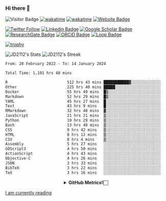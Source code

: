 ### Hi there 👋
![Visitor Badge](https://visitor-badge.laobi.icu/badge?page_id=JD2112.JD2112)
[![wakatime](https://github.com/JD2112/JD2112/actions/workflows/waka-readme.yml/badge.svg)](https://github.com/JD2112/JD2112/actions/workflows/waka-readme.yml)
[![wakatime](https://wakatime.com/badge/user/fe95275f-909a-4147-a45d-624981173898.svg)](https://wakatime.com/@fe95275f-909a-4147-a45d-624981173898)
[![Website Badge](https://img.shields.io/badge/website-informational?style=flat-square)](http://jyotirmoydas.netlify.app)

[![Twitter Follow](https://img.shields.io/twitter/follow/jyotirmoy21?style=social)](https://twitter.com/jyotirmoy21)
[![Linkedin Badge](https://img.shields.io/badge/-jyotirmoy-blue?style=plastic&logo=Linkedin&logoColor=white&link=https://www.linkedin.com/in/dasjyotirmoy/)](https://www.linkedin.com/in/dasjyotirmoy/)
[![Google Scholar Badge](https://img.shields.io/badge/-jyotirmoy-blue?style=plastic&logo=GoogleScholar&logoColor=white&link=https://scholar.google.se/citations?user=IMBYOv8AAAAJ&hl=en)](https://scholar.google.se/citations?user=IMBYOv8AAAAJ&hl=en)
[![ResearchGate Badge](https://img.shields.io/badge/-jyotirmoy-cyan?style=plastic&logo=ResearchGate&logoColor=white&link=https://www.researchgate.net/profile/Jyotirmoy-Das-3)](https://www.researchgate.net/profile/Jyotirmoy-Das-3)
[![ORCiD Badge](https://img.shields.io/badge/-jyotirmoy-green?style=plastic&logo=orcid&logoColor=white&link=https://orcid.org/0000-0002-5649-4658)](https://orcid.org/0000-0002-5649-4658)
[![Loop Badge](https://img.shields.io/badge/-jyotirmoy-orange?style=plastic&logo=Loop&logoColor=white&link=https://loop.frontiersin.org/people/1519976/overview)](https://loop.frontiersin.org/people/1519976/overview)

[![trophy](https://github-profile-trophy.vercel.app/?username=JD2112)](https://github.com/ryo-ma/github-profile-trophy)

<!--
**JD2112/JD2112** is a ✨ _special_ ✨ repository because its `README.md` (this file) appears on your GitHub profile.

Here are some ideas to get you started:

- 🔭 I’m currently working on ...
- 🌱 I’m currently learning ...
- 👯 I’m looking to collaborate on ...
- 🤔 I’m looking for help with ...
- 💬 Ask me about ...
- 📫 How to reach me: ...
- 😄 Pronouns: ...
- ⚡ Fun fact: ...
![JD2112's Top Languages](https://github-readme-stats.vercel.app/api/top-langs/?username=JD2112&theme=vue-dark&show_icons=true&hide_border=true&layout=compact)
-->
![JD2112's Stats](https://github-readme-stats.vercel.app/api?username=JD2112&theme=vue-dark&show_icons=true&hide_border=true&count_private=true)
![JD2112's Streak](https://github-readme-streak-stats.herokuapp.com/?user=JD2112&theme=vue-dark&hide_border=true)





<!--START_SECTION:waka-->

```txt
From: 28 February 2022 - To: 14 January 2024

Total Time: 1,101 hrs 40 mins

R                          512 hrs 43 mins ███████████▓░░░░░░░░░░░░░   46.54 %
Other                      225 hrs 40 mins █████░░░░░░░░░░░░░░░░░░░░   20.48 %
Docker                     55 hrs 49 mins  █▒░░░░░░░░░░░░░░░░░░░░░░░   05.07 %
Markdown                   52 hrs 29 mins  █▒░░░░░░░░░░░░░░░░░░░░░░░   04.77 %
YAML                       45 hrs 27 mins  █░░░░░░░░░░░░░░░░░░░░░░░░   04.13 %
Text                       43 hrs 9 mins   █░░░░░░░░░░░░░░░░░░░░░░░░   03.92 %
RMarkdown                  32 hrs 48 mins  ▓░░░░░░░░░░░░░░░░░░░░░░░░   02.98 %
JavaScript                 21 hrs 21 mins  ▒░░░░░░░░░░░░░░░░░░░░░░░░   01.94 %
Python                     19 hrs 29 mins  ▒░░░░░░░░░░░░░░░░░░░░░░░░   01.77 %
Bash                       13 hrs 40 mins  ▒░░░░░░░░░░░░░░░░░░░░░░░░   01.24 %
CSS                        9 hrs 42 mins   ▒░░░░░░░░░░░░░░░░░░░░░░░░   00.88 %
HTML                       8 hrs 12 mins   ▒░░░░░░░░░░░░░░░░░░░░░░░░   00.74 %
CSV                        8 hrs 4 mins    ▒░░░░░░░░░░░░░░░░░░░░░░░░   00.73 %
Assembly                   5 hrs 27 mins   ░░░░░░░░░░░░░░░░░░░░░░░░░   00.50 %
GDScript3                  4 hrs 50 mins   ░░░░░░░░░░░░░░░░░░░░░░░░░   00.44 %
ActionScript               4 hrs 43 mins   ░░░░░░░░░░░░░░░░░░░░░░░░░   00.43 %
Objective-C                4 hrs 26 mins   ░░░░░░░░░░░░░░░░░░░░░░░░░   00.40 %
JSON                       3 hrs 33 mins   ░░░░░░░░░░░░░░░░░░░░░░░░░   00.32 %
BibTeX                     3 hrs 22 mins   ░░░░░░░░░░░░░░░░░░░░░░░░░   00.31 %
TeX                        3 hrs 16 mins   ░░░░░░░░░░░░░░░░░░░░░░░░░   00.30 %
```

<!--END_SECTION:waka-->

<div align="center">
    <details>
        <summary><b>GitHub Metrics👇🏻</b></summary>
    <br>
        
[Get Details](https://metrics.lecoq.io/insights/JD2112)
    </details>
</div>

<a target="_blank" href="https://www.goodreads.com/user/show/21242415-jyotirmoy-das">I am currently reading</a>


